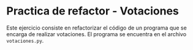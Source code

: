 # Practica de refactor - Votaciones

Este ejercicio consiste en refactorizar el código de un programa que se encarga
de realizar votaciones. El programa se encuentra en el archivo `votaciones.py`.
